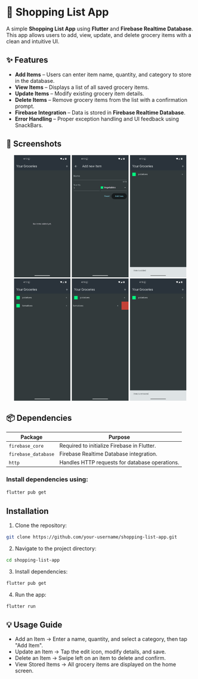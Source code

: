 # 🛒 Shopping List App  

A simple **Shopping List App** using **Flutter** and **Firebase Realtime Database**. This app allows users to add, view, update, and delete grocery items with a clean and intuitive UI.


## ✨ Features  

- **Add Items** – Users can enter item name, quantity, and category to store in the database.  
- **View Items** – Displays a list of all saved grocery items.  
- **Update Items** – Modify existing grocery item details.  
- **Delete Items** – Remove grocery items from the list with a confirmation prompt.  
- **Firebase Integration** – Data is stored in **Firebase Realtime Database**.  
- **Error Handling** – Proper exception handling and UI feedback using SnackBars.  


## 📸 Screenshots  
<p align="center">
  <img src="./app_screenshots/home_screen.png" alt="Home Screen" width="30%"/>  
  <img src="./app_screenshots/add_item.png" alt="Add Item" width="30%"/>  
  <img src="./app_screenshots/shopping_list.png" alt="Edit Item" width="30%"/>  
  <img src="./app_screenshots/shopping_list2.png" alt="Updated Item" width="30%"/>  
  <img src="./app_screenshots/deleting_item.png" alt="Delete Item" width="30%"/>  
  <img src="./app_screenshots/item_deleted.png" alt="Item List" width="30%"/>  
</p>


## 📦 Dependencies  

| Package               | Purpose                                         |  
|----------------------|-------------------------------------------------|  
| `firebase_core`      | Required to initialize Firebase in Flutter.    |  
| `firebase_database`  | Firebase Realtime Database integration.        |  
| `http`               | Handles HTTP requests for database operations. |  

### Install dependencies using:  
```sh
flutter pub get
```


## Installation
1. Clone the repository:
```bash
git clone https://github.com/your-username/shopping-list-app.git 
```
2. Navigate to the project directory:
```bash
cd shopping-list-app
```

3. Install dependencies:
```bash
flutter pub get
```

4. Run the app:
```bash
flutter run
```

## 💡 Usage Guide
- Add an Item → Enter a name, quantity, and select a category, then tap "Add Item".
- Update an Item → Tap the edit icon, modify details, and save.
- Delete an Item → Swipe left on an item to delete and confirm.
- View Stored Items → All grocery items are displayed on the home screen.